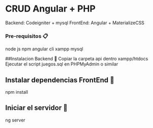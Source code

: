 # CRUD Angular + PHP
Backend: Codeigniter + mysql
FrontEnd: Angular + MaterializeCSS

### Pre-requisitos 📋
node js
npm
angular cli
xampp
mysql


##Instalacion Backend 🔧
Copiar la carpeta api dentro xampp/htdocs
Ejecutar el script juegos.sql en PHPMyAdmin o similar

## Instalar dependencias FrontEnd 🔧
npm install

## Iniciar el servidor 🚀
ng server
